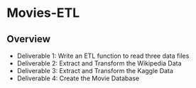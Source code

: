# Movies-ETL
## Overview
- Deliverable 1: Write an ETL function to read three data files
- Deliverable 2: Extract and Transform the Wikipedia Data
- Deliverable 3: Extract and Transform the Kaggle Data
- Deliverable 4: Create the Movie Database
